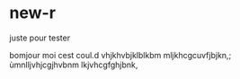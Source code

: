 # new-r
juste pour tester

bomjour moi cest coul.d
vhjkhvbjklblkbm
mljkhcgcuvfjbjkn,;
ùmnlljvhjcgjhvbnm
lkjvhcgfghjbnk,
